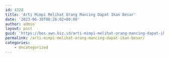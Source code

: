 ```yaml
---
id: 4328
title: 'Arti Mimpi Melihat Orang Mancing Dapat Ikan Besar'
date: '2023-06-30T08:26:02+00:00'
author: admin
layout: post
guid: 'https://bos.awn.biz.id/arti-mimpi-melihat-orang-mancing-dapat-ikan-besar/'
permalink: /arti-mimpi-melihat-orang-mancing-dapat-ikan-besar/
categories:
    - Uncategorized
---
```


